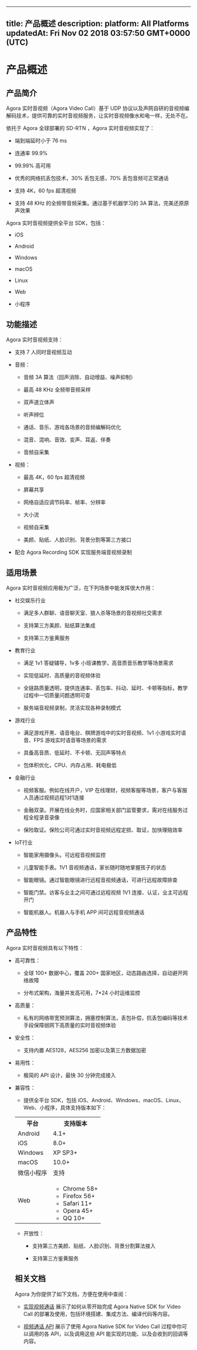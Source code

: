 
---
title: 产品概述
description: 
platform: All Platforms
updatedAt: Fri Nov 02 2018 03:57:50 GMT+0000 (UTC)
---
# 产品概述

## 产品简介

Agora 实时音视频（Agora Video Call）基于 UDP 协议以及声网自研的音视频编解码技术，提供可靠的实时音视频服务，让实时音视频像水和电一样，无处不在。

依托于 Agora 全球部署的 SD-RTN ，Agora 实时音视频实现了：

-   端到端延时小于 76 ms

-   连通率 99.9%

-   99.99% 高可用

-   优秀的网络抗丢包技术，30% 丢包无感，70% 丢包音频可正常通话

-   支持 4K，60 fps 超清视频

-   支持 48 KHz 的全频带音频采集。通过基于机器学习的 3A 算法，完美还原原声效果


Agora 实时音视频提供全平台 SDK，包括：

-   iOS

-   Android

-   Windows

-   macOS
-   Linux

-   Web

-   小程序


## 功能描述

Agora 实时音视频支持：

-   支持 7 人同时音视频互动

-   音频：

    -   音频 3A 算法（回声消除、自动增益、噪声抑制）

    -   最高 48 KHz 全频带音频采样

    -   双声道立体声

    -   听声辨位

    -   通话、音乐、游戏各场景的音频编解码优化

    -   混音、混响、音效、变声、耳返、伴奏

    -   音频自采集

-   视频：

    -   最高 4K，60 fps 超清视频

    -   屏幕共享

    -   网络自适应调节码率、帧率、分辨率

    -   大小流

    -   视频自采集

    -   美颜、贴纸、人脸识别、背景分割等第三方接口

-   配合 Agora Recording SDK 实现服务端音视频录制


## 适用场景

Agora 实时音视频应用极为广泛，在下列场景中能发挥很大作用：

-   社交娱乐行业

    -   满足多人群聊、语音聊天室、狼人杀等场景的音视频社交需求

    -   支持第三方美颜、贴纸算法集成

    -   支持第三方鉴黄服务

-   教育行业

    -   满足 1v1 答疑辅导，1v多 小班课教学，高音质音乐教学等场景需求

    -   实现低延时、高质量的音视频体验

    -   全链路质量透明，提供连通率、丢包率、抖动、延时、卡顿等指标，教学过程中一切质量问题透明可查

    -   服务端音视频录制，灵活实现各种录制模式

-   游戏行业

    -   满足游戏开黑、语音电台、棋牌游戏中的实时音视频、1v1 小游戏实时语音、FPS 游戏实时语音等场景的需求

    -   具备高音质、低延时、不卡顿、无回声等特点

    -   包体积优化，CPU、内存占用、耗电极低

-   金融行业

    -   视频客服。例如在线开户，VIP 在线理财，视频客服等场景，客户与客服人员通过视频远程1对1连接

    -   金融双录。开展在线业务时，应国家相关部门监管要求，需对在线服务过程全程录音录像

    -   保险取证。保险公司可通过实时音视频远程定损、取证，加快理赔效率

-   IoT行业

    -   智能家用摄像头。可远程音视频监控

    -   儿童智能手表。1V1 音视频通话，家长随时随地掌握孩子的状态

    -   智能眼镜。通过智能眼镜进行远程音视频通话，可进行远程故障排查

    -   智能门禁。访客与业主之间可通过远程视频 1V1 连接、认证，业主可远程开门

    -   智能机器人。机器人与手机 APP 间可远程音视频通话


## 产品特性

Agora 实时音视频具有以下特性：

-   高可靠性：

    -   全球 100+ 数据中心，覆盖 200+ 国家地区，动态路由选择，自动避开网络故障

    -   分布式架构，海量并发高可用，7\*24 小时运维监控

-   高质量：

    -   私有的网络带宽预测算法，拥塞控制算法，丢包补偿，抗丢包编码等技术手段保障弱网下高质量的实时音视频体验

-   安全性：

    -   支持内置 AES128，AES256 加密以及第三方数据加密

-   易用性：

    -   极简的 API 设计，最快 30 分钟完成接入

-   兼容性：

    -   提供全平台 SDK，包括 iOS、Android、Windows、macOS、Linux、Web、小程序，具体支持版本如下：
    <table>
  <tr>
    <th>平台</th>
    <th>支持版本</th>
  </tr>
  <tr>
    <td>Android</td>
    <td>4.1+</td>
  </tr>
  <tr>
    <td>iOS</td>
    <td>8.0+</td>
  </tr>
  <tr>
    <td>Windows</td>
    <td>XP SP3+</td>
  </tr>
  <tr>
    <td>macOS</td>
    <td>10.0+</td>
  </tr>
  <tr>
    <td>微信小程序</td>
    <td>支持</td>
  </tr>
  <tr>
    <td>Web</td>
		<td><ul><li>Chrome 58+</li>
			<li>Firefox 56+</li>
			<li>Safari 11+</li>
			<li>Opera 45+</li>
			<li>QQ 10+</li></ul></td>
  </tr>
</table>


-   开放性：

    -   支持第三方美颜、贴纸、人脸识别、背景分割算法接入

    -   支持第三方鉴黄服务


## 相关文档

Agora 为你提供了如下文档，方便在使用中查阅：

-   [实现视频通话](../../cn/Quickstart%20Guide/communication_android_video-1.md) 展示了如何从零开始完成 Agora Native SDK for Video Call 的部署及使用，包括环境搭建、集成方法、编译代码等内容。

-   [视频通话 API](https://docs.agora.io/cn/Video/API%20Reference/java/index.html) 展示了使用 Agora Native SDK for Video Call 过程中你可以调用的各 API，以及调用这些 API 能实现的功能、以及会收到的回调等内容。



